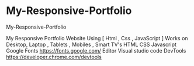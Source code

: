 # My-Responsive-Portfolio

My-Responsive-Portfolio

My Responsive Portfolio Website Using [ Html , Css , JavaScript ] Works on Desktop, Laptop , Tablets , Mobiles , Smart TV's
HTML
CSS
Javascript
Google Fonts
https://fonts.google.com/
Editor
Visual studio code
DevTools
https://developer.chrome.com/devtools

